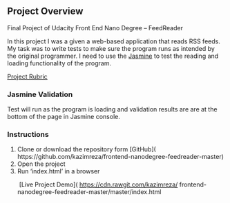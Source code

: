 

<h2>Project Overview</h2>

Final Project of Udacity Front End Nano Degree – FeedReader

In this project I was a given a web-based
application that reads RSS feeds. My task was to write tests to make sure the
program runs as intended by the original programmer. I need to use the [Jasmine](http://jasmine.github.io)
to test the reading and loading functionality of the program. 

[Project Rubric](https://review.udacity.com/#!/projects/3442558598/rubric)

<h3>Jasmine Validation</h3>

Test will run as the program is loading and
validation results are are at the bottom of the page in Jasmine console.

<h3>Instructions</h3>
<ol>
<li>Clone or download the repository form
[GitHub]( https://github.com/kazimreza/frontend-nanodegree-feedreader-master)</li>
<li>Open the project</li>
<li>Run ‘index.html’ in a browser</li>

 [Live Project Demo]( https://cdn.rawgit.com/kazimreza/ frontend-nanodegree-feedreader-master/master/index.html

 

 


